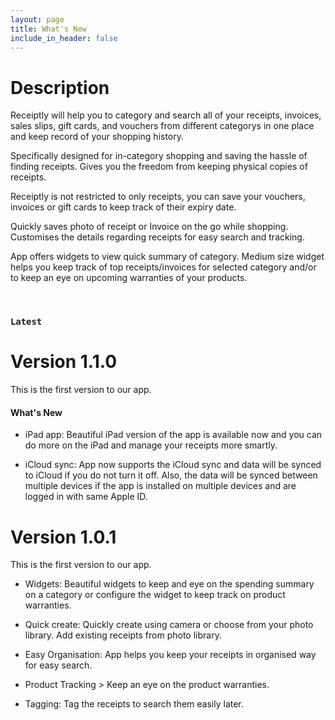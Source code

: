 ```yaml
---
layout: page
title: What's New
include_in_header: false
---
```


# Description
Receiptly will help you to category and search all of your receipts, invoices, sales slips, gift cards, and vouchers from different categorys in one place and keep record of your shopping history. 

Specifically designed for in-category shopping and saving the hassle of finding receipts. Gives you the freedom from keeping physical copies of receipts.

Receiptly is not restricted to only receipts, you can save your vouchers, invoices or gift cards to keep track of their expiry date.

Quickly saves photo of receipt or Invoice on the go while shopping. Customises the details regarding receipts for easy search and tracking. 

App offers widgets to view quick summary of category. Medium size widget helps you keep track of top receipts/invoices for selected category and/or  to keep an eye on upcoming warranties of your products.

<br>

### `Latest`
# **Version 1.1.0**
This is the first version to our app. 

#### What's New
- iPad app: Beautiful iPad version of the app is available now and you can do more on the iPad and manage your receipts more smartly.
  
- iCloud sync: App now supports the iCloud sync and data will be synced to iCloud if you do not turn it off. Also, the data will be synced between multiple devices if the app is installed on multiple devices and are logged in with same Apple ID.
  

# **Version 1.0.1**
This is the first version to our app. 

- Widgets: Beautiful widgets to keep and eye on the spending summary on a category or configure the widget to keep track on product warranties.
  
- Quick create: Quickly create using camera or choose from your photo library. Add existing receipts from photo library.
  
- Easy Organisation: App helps you keep your receipts in organised way for easy search.
  
- Product Tracking > Keep an eye on the product warranties.
  
- Tagging: Tag the receipts to search them easily later.